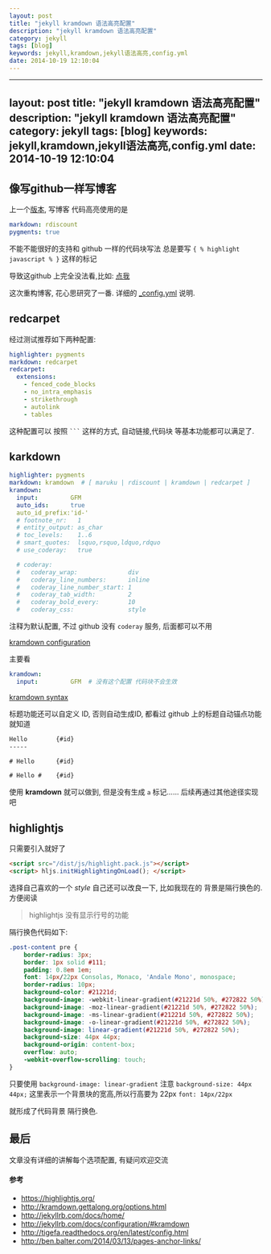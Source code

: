 ```yaml
---
layout: post
title: "jekyll kramdown 语法高亮配置"
description: "jekyll kramdown 语法高亮配置"
category: jekyll
tags: [blog]
keywords: jekyll,kramdown,jekyll语法高亮,config.yml
date: 2014-10-19 12:10:04
---
```


---
layout: post
title: "jekyll kramdown 语法高亮配置"
description: "jekyll kramdown 语法高亮配置"
category: jekyll
tags: [blog]
keywords: jekyll,kramdown,jekyll语法高亮,config.yml
date: 2014-10-19 12:10:04
---

## 像写github一样写博客

上一个[版本](https://github.com/noyobo/noyobo.github.com/blob/730dfe8c9433a6327b11c98cb34c8e97e23e9005/_config.yml), 写博客 代码高亮使用的是

```yaml
markdown: rdiscount
pygments: true
```

不能不能很好的支持和 github 一样的代码块写法 总是要写 `{ % highlight javascript % }` 这样的标记

导致这github 上完全没法看,比如: [点我](https://github.com/noyobo/noyobo.github.com/blob/0.0.0/_posts/2014-03-19-IE11-ActiveXObject-Adobe-Flash-Player-ActiveX11.md)

这次重构博客, 花心思研究了一番. 详细的 [_config.yml](http://jekyllrb.com/docs/configuration/#default-configuration) 说明.

## redcarpet

经过测试推荐如下两种配置:

```yaml
highlighter: pygments
markdown: redcarpet
redcarpet:
  extensions:
    - fenced_code_blocks
    - no_intra_emphasis
    - strikethrough
    - autolink
    - tables
```

这种配置可以 按照  <code>```</code> 这样的方式, 自动链接,代码块 等基本功能都可以满足了.

## karkdown

```yaml
highlighter: pygments
markdown: kramdown  # [ maruku | rdiscount | kramdown | redcarpet ]
kramdown:
  input:         GFM
  auto_ids:      true
  auto_id_prefix:'id-'
  # footnote_nr:   1
  # entity_output: as_char
  # toc_levels:    1..6
  # smart_quotes:  lsquo,rsquo,ldquo,rdquo
  # use_coderay:   true

  # coderay:
  #   coderay_wrap:              div
  #   coderay_line_numbers:      inline
  #   coderay_line_number_start: 1
  #   coderay_tab_width:         2
  #   coderay_bold_every:        10
  #   coderay_css:               style
```

注释为默认配置, 不过 github 没有 `coderay` 服务, 后面都可以不用

[kramdown configuration](http://kramdown.gettalong.org/options.html)

主要看

```yaml
kramdown:
  input:         GFM  # 没有这个配置 代码块不会生效
```

[kramdown syntax](http://kramdown.gettalong.org/syntax.html)

标题功能还可以自定义 ID, 否则自动生成ID, 都看过 github 上的标题自动锚点功能就知道

```html
Hello        {#id}
-----

# Hello      {#id}

# Hello #    {#id}
```

使用 **kramdown** 就可以做到, 但是没有生成 `a` 标记...... 后续再通过其他途径实现吧

## highlightjs

只需要引入就好了

```html
<script src="/dist/js/highlight.pack.js"></script>
<script> hljs.initHighlightingOnLoad(); </script>
```
选择自己喜欢的一个 *style* 自己还可以改良一下, 比如我现在的 背景是隔行换色的.  方便阅读

> highlightjs 没有显示行号的功能

隔行换色代码如下:

```css
.post-content pre {
    border-radius: 3px;
    border: 1px solid #111;
    padding: 0.8em 1em;
    font: 14px/22px Consolas, Monaco, 'Andale Mono', monospace;
    border-radius: 10px;
    background-color: #21221d;
    background-image: -webkit-linear-gradient(#21221d 50%, #272822 50%);
    background-image: -moz-linear-gradient(#21221d 50%, #272822 50%);
    background-image: -ms-linear-gradient(#21221d 50%, #272822 50%);
    background-image: -o-linear-gradient(#21221d 50%, #272822 50%);
    background-image: linear-gradient(#21221d 50%, #272822 50%);
    background-size: 44px 44px;
    background-origin: content-box;
    overflow: auto;
    -webkit-overflow-scrolling: touch;
}
```

只要使用 `background-image: linear-gradient`  注意 `background-size: 44px 44px;` 这里表示一个背景块的宽高,所以行高要为 22px  `font: 14px/22px`

就形成了代码背景 隔行换色.

## 最后

文章没有详细的讲解每个选项配置, 有疑问欢迎交流

#### 参考

- https://highlightjs.org/
- http://kramdown.gettalong.org/options.html
- http://jekyllrb.com/docs/home/
- http://jekyllrb.com/docs/configuration/#kramdown
- http://tigefa.readthedocs.org/en/latest/config.html
- http://ben.balter.com/2014/03/13/pages-anchor-links/
